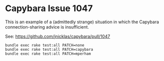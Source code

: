 # Capybara Issue 1047

This is an example of a (admittedly strange) situation in which the Capybara
connection-sharing advice is insufficient.

See: https://github.com/jnicklas/capybara/pull/1047

    bundle exec rake test:all PATCH=none
    bundle exec rake test:all PATCH=capybara
    bundle exec rake test:all PATCH=mperham
